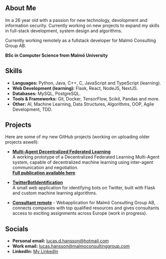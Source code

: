 ## About Me  
Im a 26 year old with a passion for new technology, devolopment and information security. Currently working on new projects to expand my skills in full-stack development, system design and algorithms.

Currently working remotely as a fullstack developer for Malmö Consulting Group AB.
 
**BSc in Computer Science from Malmö University**

## Skills  
- **Languages:** Python, Java, C++, C, JavaScript and TypeScript (learning).
- **Web Development (learning):** Flask, React, NodeJS, NextJS.
- **Databases:** MySQL, PostgreSQL.
- **Tools & Frameworks:** Git, Docker, TensorFlow, Scikit, Pandas and more.
- **Other:** AI, Machine Learning, Data Structures, Algorithms, OOP, Agile Development, TDD.

## Projects  
Here are some of my new GitHub projects (working on uploading older projects aswell): 
- **[Multi-Agent Decentralized Federated Learning](https://github.com/lucasvonhagen/Multi-Agent-Decentralized-Federated-Learning)**  
  A working prototype of a Decentralized Federated Learning Multi-Agent system, capable of decentralized machine learning using inter-agent communication and negotiation.  
  **[Full publication available here](https://mau.diva-portal.org/smash/record.jsf?pid=diva2%3A1901651&dswid=-2330)**  

- **[TwitterBotIdentification](https://github.com/lucasvonhagen/TwitterBotIdentification)**  
  A small web application for identifying bots on Twitter, built with Flask and custom machine learning algorithms.
  
- **[Consultant remote](https://consultantremote.com)** - Webapplication for Malmö Consulting Group AB, connects companies with top qualified resources and gives consultants access to exciting assignments across Europe (work in progress).


## Socials
- **Personal email:** [lucas.d.hansson@hotmail.com](mailto:lucas.d.hansson@hotmail.com)
- **Work email:** [lucas.hansson@malmoconsultinggroup.com](mailto:lucas.hansson@malmoconsultinggroup.com)    
- **LinkedIn:** [My LinkedIn](https://www.linkedin.com/in/lucas-hansson-b97027264/)
